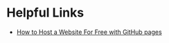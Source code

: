 # Helpful Links
- [How to Host a Website For Free with GitHub pages](https://www.youtube.com/watch?v=azF1SM_hA-M)

